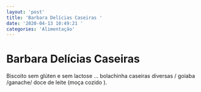 ```yaml
---
layout: 'post'
title: 'Barbara Delícias Caseiras '
date: '2020-04-13 10:49:21 '
categories: 'Alimentação'
---
```


# Barbara Delícias Caseiras 

Biscoito sem glúten e sem lactose ... bolachinha caseiras diversas  / goiaba /ganache/ doce de leite (moça cozido ).
